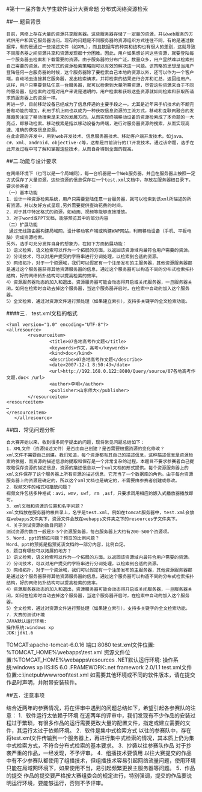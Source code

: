#第十一届齐鲁大学生软件设计大赛命题
分布式网络资源检索 

##一.题目背景

    目前，网络上存在大量的资源共享服务器。这些服务器存储了一定量的资源，并以web服务的方式供用户和其它服务器访问。现存的问题是不同服务器的资源组织方式往往不同，有的是通过数据库，有的是通过一些描述文件（如XML），而且数据库的种类和结构也有很大的差别，这就导致不同服务器之间资源共享和资源发现都十分困难。因此，用户如果想访问这些资源，就要登陆每一个服务器去检索和下载需要的资源。由于服务器的分布广泛，数量众多，用户显然难以检索到自己需要的资源。而分布式的资源检索策略则可以有效的解决这一问题。该策略的思想是当用户登陆任何一台服务器的时候，这个服务器除了要检索自己本地的资源以外，还可以作为一个客户端，自动地去连接其它服务器，发出检索请求，并将检索的结果进行合并和汇总，返回给用户。这样，用户只需要登陆任意一台服务器，就可以检索到大量所需资源，尽管这些资源来自于不同的服务器，但检索的过程对用户来说是透明的，用户检索和获取这些资源就如同检索和获取所请求的服务器上的资源一样。
    再进一步，目前移动设备已经成为了信息传递的主要手段之一。尤其是近年来手机技术的不断完善和功能的增加，利用手机上网也以成为一种获取信息资源的主流方式，移动和互联网融合的发展趋势注定了移动搜索是未来的发展方向，从而实现终端移动设备的资源检索成了本命题的一大亮点，即移动检索。移动搜索是指以移动设备为终端，进行对服务器资源的搜索，从而实现高速、准确的获取信息资源。
    在此命题的开发中，用到web开发技术、信息服务器技术、移动客户端开发技术，如java、c#、xml、android、objective-c等，这都是目前流行的IT开发技术。通过该命题，选手在此开发过程中可了解和掌握这些技术，从而自身得到全面的提高。

##二.功能与设计要求

    在网络环境下（也可以是一个局域网），每一台机器是一个Web服务器，并且在服务器上按照一定方式保存了大量资源，这些资源的信息保存在一个test.xml文档中，存放在服务器根目录下。要求参赛者：
    （一）基本功能
    1．设计一种资源检索系统，用户只需要登陆任意一台服务器，就可以检索到该xml所描述的所有资源，并以友好方式呈现,另外需要提供查询花费的时间。
    2．对于其中特定格式的资源，如动画、视频等能够直接播放。
    3．对于word或PPT文档，能够预览其中的部分内容
    （二）扩展功能
     通过无线路由器构建局域网，设计移动客户端或构建WAP网站，利用移动设备（手机、平板电脑）完成资源检索。
    另外，选手可充分发挥自身的想象力，在如下方面拓展功能：
    1）语义检索，语义检索可以作为一个拓展的方面，以返回该资源域内最符合用户需要的资源。
    2）分词技术，可以对用户提交的字符串进行分词处理，以检索到合适的资源。
    3）网络拓扑，对于一个资源域，我们可以假定有一个注册发布的主服务器，其他资源服务器都是通过这个服务器获得其他资源服务器的信息，通过这个服务器可以构造不同的分布式检索拓扑结构，好的网络拓扑结构可以提高检索的效率。
    4）资源服务器动态的加入和退出，资源服务器可能会动态得开启或关闭服务器，一旦服务器关闭，如何在检索时自动去掉这个服务器，当这个服务器开启时，在检索中自动的加入这个服务器。
    5）全文检索，通过对资源文件进行预处理（如果建立索引），支持多关键字的全文检索功能。

####三． test.xml文档的格式

    <?xml version="1.0" encoding="UTF-8"?>
    <allresource>
            <resourceitem> 
                    <title>07各地高考作文题</title>   
                    <keywords>作文，高考</keywords> 
                    <kind>doc</kind> 
                    <describe>07各地高考作文题</describe> 
                    <date>2007-12-1 8:50:43</date>   
                    <url>http://192.168.0.122:8080/Query/source/07各地高考作文题.doc< /url>   
                    <author>李明</author>  
                    <publisher>山东师大</publisher>   
            </resourceitem>　
    <resourceitem>
    …
    </resourceitem>
       </allresource>

##四．常见问题分析

    自大赛开始以来，收到很多同学提出的问题，现将常见问题总结如下：
    1．XML文件（资源描述文件）是否由自己创建？是否需要根据资源的变化修改？
    xml文件不需要自己创建。我们知道，每个资源都有其自己的描述信息，这种描述信息是资源检索的依据，而资源的描述信息的提取和保存是一个非常复杂的过程。本题目不要求参赛者自己提取和保存资源的描述信息，资源的描述信息以一个xml文档的形式提供。每个资源服务器上的xml文件保存了这个服务器上所有资源的描述信息，它充当了一个数据库的角色。由于每台资源服务器上的资源是确定的，所以这个xml文档也是确定的，不需要由参赛者创建或修改。
    2．视频文件的格式和播放问题？
    视频文件包括多种格式：avi，wmv，swf, rm ,asf，只要求调用相应的嵌入式播放器播放即可。
    3．xml文档和资源的位置和名字问题？
    xml文档放在服务器的根目录上，名字是test.xml。例如在tomcat服务器中，test.xml会放在webapps文件夹下，资源文件会放在webapps文件夹之下的resources子文件夹下。
    4．关于测试资源的数目问题？
    测试资源的数目一般是3-5个资源服务器，每台服务器上大约有200-500个资源项。
    5．Word、ppt的预览问题？预览的比例问题？
    Word、ppt的预览是指预览该文档的一部分内容，比例自定。
    6．题目有哪些可以拓展的地方？
    1）语义检索，语义检索可以作为一个拓展的方面，以返回该资源域内最符合用户需要的资源。
    2）分词技术，可以对用户提交的字符串进行分词处理，以检索到合适的资源。
    3）网络拓扑，对于一个资源域，我们可以假定有一个注册发布的主服务器，其他资源服务器都是通过这个服务器获得其他资源服务器的信息，通过这个服务器可以构造不同的分布式检索拓扑结构，好的网络拓扑结构可以提高检索的效率。
    4）资源服务器动态的加入和退出，资源服务器可能会动态得开启或关闭服务器，一旦服务器关闭，如何在检索时自动去掉这个服务器，当这个服务器开启时，在检索中自动的加入这个服务器。
    5）全文检索，通过对资源文件进行预处理（如果建立索引），支持多关键字的全文检索功能。
    7．大赛的测试环境
    JAVA默认运行环境:
    操作系统:windows xp
    JDK:jdk1.6
TOMCAT:apache-tomcat-6.0.16
端口:8080
test.xml文件位置: %TOMCAT_HOME%\webapps\test.xml
资源文件位置:%TOMCAT_HOME%\webapps\resources
.NET默认运行环境:
操作系统:windows xp
IIS:IIS 6.0
.FRAMEWORK:.net framework 2.0/1.1
test.xml文件位置:c:\inetpub\wwwroot\test.xml
如需要其他环境或不同的软件版本，请在提交作品时声明，并附带安装软件。

##五．注意事项

结合近两年的参赛情况，将在评审中遇到的问题总结如下，希望引起各参赛队的注意：
1．软件运行太依赖于环境
    在近两年的评审中，我们发现有不少作品的安装过程过于繁琐，有很多作品的运行需要更改大量的配置文件，指定或建立需要的文件，其运行太过于依赖环境。
2．软件是集中式检索方式
以往的参赛队中，存在将test.xml文件传输到一个服务器上，再进行集中式检索的情况，其本质上仍为集中式检索方式，不符合分布式检索的基本要求。
3．抄袭以往参赛队作品
    对于抄袭严重的作品，一经发现，不予评审。
4．组播技术要慎用
以往大赛提交的作品中有不少参赛队都使用了组播技术，但组播技术容易引起网络流量问题，使用环境只能在局域网环境下，如果使用不当，易引起频繁更换主服务器等问题。
5．作品的提交
    作品的提交要严格按大赛组委会的规定进行，特别强调，提交的作品要说明运行环境，要能够运行，否则不予评审。

